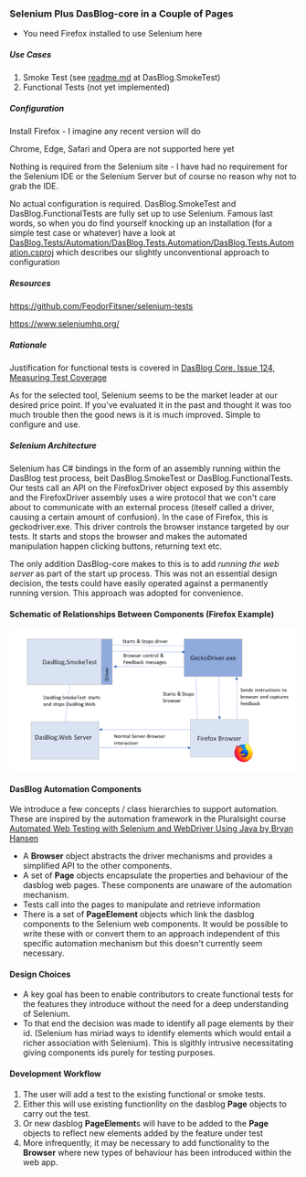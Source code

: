 ### Selenium Plus DasBlog-core in a Couple of Pages
* You need Firefox installed to use Selenium here

##### Use Cases
1. Smoke Test (see [readme.md](DasBlog.Tests/SmokeTest/readme.md) at DasBlog.SmokeTest)
2. Functional Tests (not yet implemented)

##### Configuration
Install Firefox - I imagine any recent version will do

Chrome, Edge, Safari and Opera are not supported here yet

Nothing is required from the Selenium site - I have had no requirement for the Selenium IDE
or the Selenium Server but of course no reason why not to grab the IDE.

No actual configuration is required.  DasBlog.SmokeTest and DasBlog.FunctionalTests are fully
set up to use Selenium.  Famous last words, so when you do find yourself
knocking up an installation (for a simple test case or whatever) have a look at
[DasBlog.Tests/Automation/DasBlog.Tests.Automation/DasBlog.Tests.Automation.csproj](DasBlog.Tests/Automation/DasBlog.Tests.Automation/DasBlog.Tests.Automation.csproj) which describes our slightly unconventional approach
to configuration

##### Resources
https://github.com/FeodorFitsner/selenium-tests

https://www.seleniumhq.org/

##### Rationale
Justification for functional tests is covered in [DasBlog Core, Issue 124, Measuring Test Coverage](https://github.com/poppastring/dasblog-core/issues/124)

As for the selected tool, Selenium seems to be the market leader at our desired price point.
If you've evaluated it in the past and thought it was too much trouble then the good news is it is 
much improved.  Simple to configure and use.


##### Selenium Architecture
Selenium has C# bindings in the form of an assembly running within the DasBlog test process,
beit DasBlog.SmokeTest or DasBlog.FunctionalTests.  Our tests call an API on the
FirefoxDriver object exposed
by this assembly and the FirefoxDriver assembly uses a wire protocol that we con't care about to communicate
with an external process (iteself called a driver, causing a certain amount of confusion).
In the case of Firefox, this is geckodriver.exe.  This driver controls the browser instance
targeted by our tests.  It starts and stops the browser and makes the automated manipulation happen
clicking buttons, returning text etc.

The only addition DasBlog-core makes to this is to add _running the web server_ as
part of the start up process.  This was not an essential design decision, the tests could
have easily operated against a permanently running version.  This approach was adopted for convenience.

#### Schematic of Relationships Between Components (Firefox Example)
![Schematic](SmokeTestArch.png)

#### DasBlog Automation Components
We introduce a few concepts / class hierarchies to support automation.  These are inspired by the
automation framework in the Pluralsight course  [Automated Web Testing with Selenium and WebDriver Using Java by Bryan Hansen](https://app.pluralsight.com/library/courses/automated-web-testing-selenium-webdriver-java/table-of-contents)

* A **Browser** object abstracts the driver mechanisms and provides a simplified API to the other components.
* A set of **Page** objects encapsulate the properties and behaviour of the dasblog web pages.  These
components are unaware of the automation mechanism.
* Tests call into the pages to manipulate and retrieve information
* There is a set of **PageElement** objects which link the dasblog components to the Selenium web components.  It would
be possible to write these with or convert them to an approach independent of this specific automation mechanism
but this doesn't currently seem necessary.

#### Design Choices
* A key goal has been to enable contributors to create functional tests for the features they introduce
without the need for a deep understanding of Selenium.
* To that end the decision was made to identify all page elements by their id.  (Selenium has
miriad ways to identify elements which would entail a richer association with Selenium).
  This is slgithly intrusive necessitating giving components
ids purely for testing purposes.

#### Development Workflow
1. The user will add a test to the existing functional or smoke tests.
2. Either this will use existing functionlity on the dasblog **Page** objects to carry out the test.
3. Or new dasblog **PageElement**s will have to be added to the **Page** objects to reflect new elements added by the
feature under test
4. More infrequently, it may be necessary to add functionality to the **Browser** where new types of behaviour has been introduced
within the web app.

